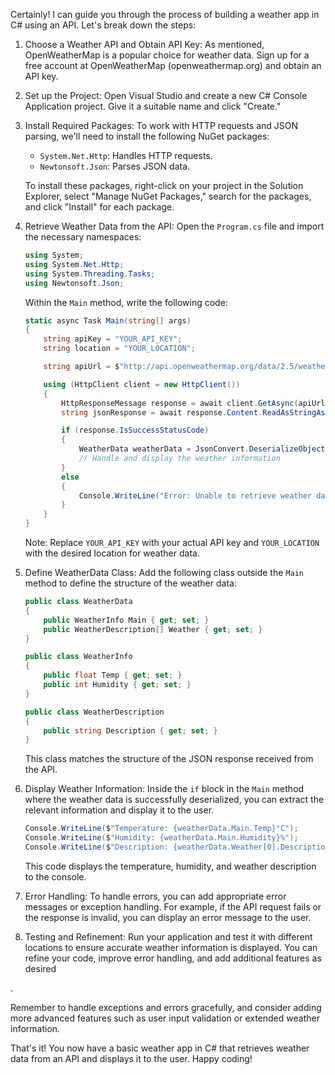 Certainly! I can guide you through the process of building a weather app in C# using an API. Let's break down the steps:

1. Choose a Weather API and Obtain API Key:
   As mentioned, OpenWeatherMap is a popular choice for weather data. Sign up for a free account at OpenWeatherMap (openweathermap.org) and obtain an API key.

2. Set up the Project:
   Open Visual Studio and create a new C# Console Application project. Give it a suitable name and click "Create."

3. Install Required Packages:
   To work with HTTP requests and JSON parsing, we'll need to install the following NuGet packages:
   - `System.Net.Http`: Handles HTTP requests.
   - `Newtonsoft.Json`: Parses JSON data.

   To install these packages, right-click on your project in the Solution Explorer, select "Manage NuGet Packages," search for the packages, and click "Install" for each package.

4. Retrieve Weather Data from the API:
   Open the `Program.cs` file and import the necessary namespaces:

   ```csharp
   using System;
   using System.Net.Http;
   using System.Threading.Tasks;
   using Newtonsoft.Json;
   ```

   Within the `Main` method, write the following code:

   ```csharp
   static async Task Main(string[] args)
   {
       string apiKey = "YOUR_API_KEY";
       string location = "YOUR_LOCATION";

       string apiUrl = $"http://api.openweathermap.org/data/2.5/weather?q={location}&appid={apiKey}&units=metric";

       using (HttpClient client = new HttpClient())
       {
           HttpResponseMessage response = await client.GetAsync(apiUrl);
           string jsonResponse = await response.Content.ReadAsStringAsync();

           if (response.IsSuccessStatusCode)
           {
               WeatherData weatherData = JsonConvert.DeserializeObject<WeatherData>(jsonResponse);
               // Handle and display the weather information
           }
           else
           {
               Console.WriteLine("Error: Unable to retrieve weather data.");
           }
       }
   }
   ```

   Note: Replace `YOUR_API_KEY` with your actual API key and `YOUR_LOCATION` with the desired location for weather data.

5. Define WeatherData Class:
   Add the following class outside the `Main` method to define the structure of the weather data:

   ```csharp
   public class WeatherData
   {
       public WeatherInfo Main { get; set; }
       public WeatherDescription[] Weather { get; set; }
   }

   public class WeatherInfo
   {
       public float Temp { get; set; }
       public int Humidity { get; set; }
   }

   public class WeatherDescription
   {
       public string Description { get; set; }
   }
   ```

   This class matches the structure of the JSON response received from the API.

6. Display Weather Information:
   Inside the `if` block in the `Main` method where the weather data is successfully deserialized, you can extract the relevant information and display it to the user.

   ```csharp
   Console.WriteLine($"Temperature: {weatherData.Main.Temp}°C");
   Console.WriteLine($"Humidity: {weatherData.Main.Humidity}%");
   Console.WriteLine($"Description: {weatherData.Weather[0].Description}");
   ```

   This code displays the temperature, humidity, and weather description to the console.

7. Error Handling:
   To handle errors, you can add appropriate error messages or exception handling. For example, if the API request fails or the response is invalid, you can display an error message to the user.

8. Testing and Refinement:
   Run your application and test it with different locations to ensure accurate weather information is displayed. You can refine your code, improve error handling, and add additional features as desired

.

Remember to handle exceptions and errors gracefully, and consider adding more advanced features such as user input validation or extended weather information.

That's it! You now have a basic weather app in C# that retrieves weather data from an API and displays it to the user. Happy coding!